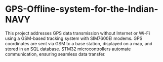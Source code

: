 # GPS-Offline-system-for-the-Indian-NAVY
This project addresses GPS data transmission without Internet or Wi-Fi using a GSM-based tracking system with SIM7600EI modems. GPS coordinates are sent via GSM to a base station, displayed on a map, and stored in an SQL database. STM32 microcontrollers automate communication, ensuring seamless data transfer.
